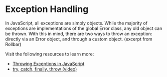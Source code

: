 # Exception Handling

In JavaScript, all exceptions are simply objects. While the majority of exceptions are implementations of the global Error class, any old object can be thrown. With this in mind, there are two ways to throw an exception: directly via an Error object, and through a custom object. (excerpt from Rollbar)

Visit the following resources to learn more:

- [Throwing Exceptions in JavaScript](https://rollbar.com/guides/javascript/how-to-throw-exceptions-in-javascript)
- [try, catch, finally, throw (video)](https://youtu.be/cftftueq-10)